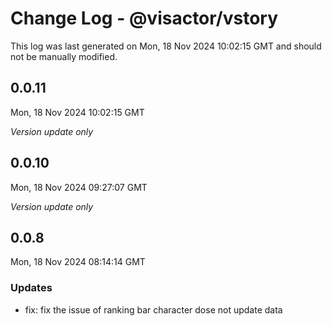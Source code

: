# Change Log - @visactor/vstory

This log was last generated on Mon, 18 Nov 2024 10:02:15 GMT and should not be manually modified.

## 0.0.11
Mon, 18 Nov 2024 10:02:15 GMT

_Version update only_

## 0.0.10
Mon, 18 Nov 2024 09:27:07 GMT

_Version update only_

## 0.0.8
Mon, 18 Nov 2024 08:14:14 GMT

### Updates

- fix: fix the issue of ranking bar character dose not update data

